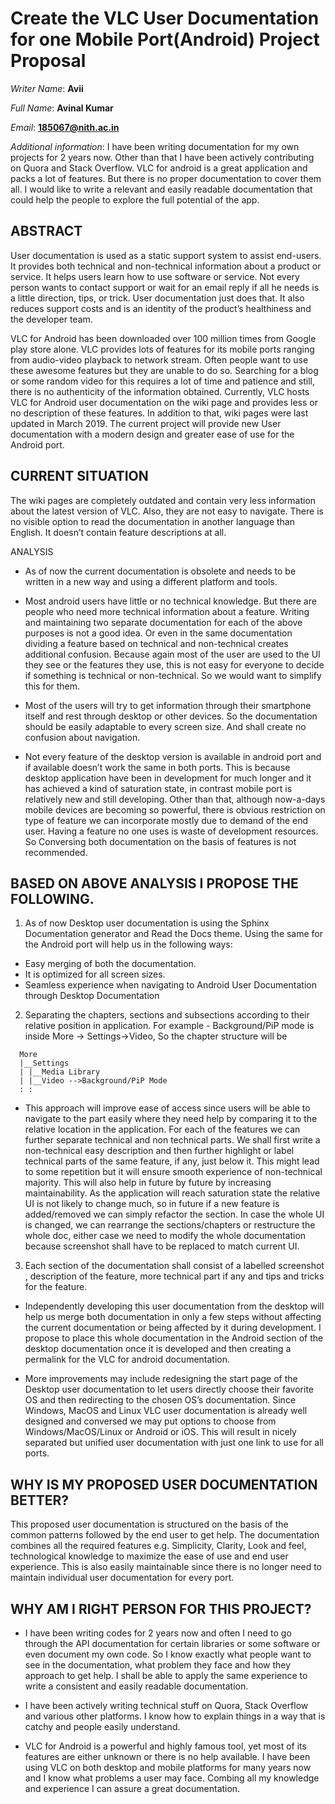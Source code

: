 # Create the VLC User Documentation for one Mobile Port(Android) Project Proposal

*Writer Name*: **Avii**

*Full Name*: **Avinal Kumar**

*Email*: **185067@nith.ac.in**

*Additional information*: I have been writing documentation for my own projects for 2 years now. Other than that I have been actively contributing on Quora and Stack Overflow. VLC for android is a great application and packs a lot of features. But there is no proper documentation to cover them all. I would like to write a relevant and easily readable documentation that could help the people to explore the full potential of the app.

## ABSTRACT
User documentation is used as a static support system to assist end-users. It provides both technical and non-technical information about a product or service. It helps users 
learn how to use software or service. Not every person wants to contact support or wait for an email reply if all he needs is a little direction, tips, or trick. User 
documentation just does that. It also reduces support costs and is an identity of the product’s healthiness and the developer team.

VLC for Android has been downloaded over 100 million times from Google play store alone. VLC provides lots of features for its mobile ports ranging from audio-video playback 
to network stream. Often people want to use these awesome features but they are unable to do so. Searching for a blog or some random video for this requires a lot of time 
and patience and still, there is no authenticity of the information obtained. Currently, VLC hosts VLC for Android user documentation on the wiki page and provides less or 
no description of these features. In addition to that, wiki pages were last updated in March 2019. The current project will provide new User documentation with a modern 
design and greater ease of use for the Android port.

## CURRENT SITUATION
The wiki pages are completely outdated and contain very less information about the latest version of VLC. Also, they are not easy to navigate. There is no visible option to 
read the documentation in another language than English. It doesn’t contain feature descriptions at all.

ANALYSIS
* As of now the current documentation is obsolete and needs to be written in a new way and using a different platform and tools.

* Most android users have little or no technical knowledge. But there are people who need more technical information about a feature. Writing and maintaining two separate 
documentation for each of the above purposes is not a good idea. Or even in the same documentation dividing a feature based on technical and non-technical creates additional 
confusion. Because again most of the user are used to the UI they see or the features they use, this is not easy for everyone to decide if something is technical or non-technical. So we would want to simplify this for them.

* Most of the users will try to get information through their smartphone itself and rest through desktop or other devices. So the documentation should be easily adaptable to 
every screen size. And shall create no confusion about navigation.

* Not every feature of the desktop version is available in android port and if available doesn’t work the same in both ports. This is because desktop application have been 
in development for much longer and it has achieved a kind of saturation state, in contrast mobile port is relatively new and still developing. Other than that, although 
now-a-days mobile devices are becoming so powerful, there is obvious restriction on type of feature we can incorporate mostly due to demand of the end user. Having a feature 
no one uses is waste of development resources. So Conversing both documentation on the basis of features is not recommended.

## BASED ON ABOVE ANALYSIS I PROPOSE THE FOLLOWING.
1. As of now Desktop user documentation is using the Sphinx Documentation generator and Read the Docs theme. Using the same for the Android port will help us in the following 
ways:
  * Easy merging of both the documentation.
  * It is optimized for all screen sizes.
  * Seamless experience when navigating to Android User Documentation through Desktop Documentation

2. Separating the chapters, sections and subsections according to their relative position in application. For example - Background/PiP mode is inside More -> Settings->Video, 
So the chapter structure will be
  ```
    More
    |__Settings
    | |__Media Library
    | |__Video -->Background/PiP Mode
    : :
  ```
  * This approach will improve ease of access since users will be able to navigate to the part easily where they need help by comparing it to the relative location in the 
  application. For each of the features we can further separate technical and non technical parts. We shall first write a non-technical easy description and then further 
  highlight or label technical parts of the same feature, if any, just below it. This might lead to some repetition but it will ensure smooth experience of non-technical 
  majority. This will also help in future by future by increasing maintainability. As the application will reach saturation state the relative UI is not likely to change 
  much, so in future if a new feature is added/removed we can simply refactor the section. In case the whole UI is changed, we can rearrange the sections/chapters or 
  restructure the whole doc, either case we need to modify the whole documentation because screenshot shall have to be replaced to match current UI.

3. Each section of the documentation shall consist of a labelled screenshot , description of the feature, more technical part if any and tips and tricks for the feature.

  * Independently developing this user documentation from the desktop will help us merge both documentation in only a few steps without affecting the current documentation 
  or being affected by it during development. I propose to place this whole documentation in the Android section of the desktop documentation once it is developed and then 
  creating a permalink for the VLC for android documentation.

  * More improvements may include redesigning the start page of the Desktop user documentation to let users directly choose their favorite OS and then redirecting to the 
  chosen OS’s documentation. Since Windows, MacOS and Linux VLC user documentation is already well designed and conversed we may put options to choose from 
  Windows/MacOS/Linux or Android or iOS. This will result in nicely separated but unified user documentation with just one link to use for all ports.

## WHY IS MY PROPOSED USER DOCUMENTATION BETTER?
This proposed user documentation is structured on the basis of the common patterns followed by the end user to get help. The documentation combines all the required features 
e.g. Simplicity, Clarity, Look and feel, technological knowledge to maximize the ease of use and end user experience. This is also easily maintainable since there is no 
longer need to maintain individual user documentation for every port.

## WHY AM I RIGHT PERSON FOR THIS PROJECT?
* I have been writing codes for 2 years now and often I need to go through the API documentation for certain libraries or some software or even document my own code. So I 
know exactly what people want to see in the documentation, what problem they face and how they approach to get help. I shall be able to apply the same experience to write a 
consistent and easily readable documentation.

* I have been actively writing technical stuff on Quora, Stack Overflow and various other platforms. I know how to explain things in a way that is catchy and people easily 
understand.

* VLC for Android is a powerful and highly famous tool, yet most of its features are either unknown or there is no help available. I have been using VLC on both desktop and 
mobile platforms for many years now and I know what problems a user may face. Combing all my knowledge and experience I can assure a great documentation.
